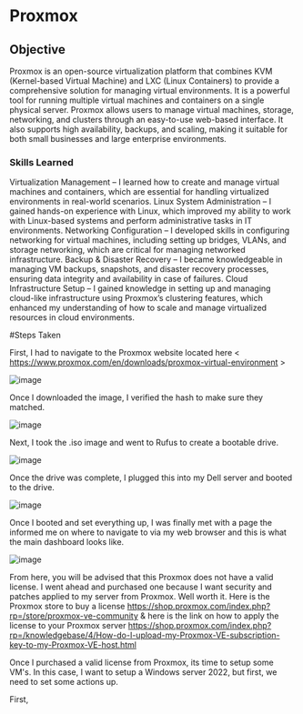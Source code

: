 # Proxmox

## Objective

Proxmox is an open-source virtualization platform that combines KVM (Kernel-based Virtual Machine) and LXC (Linux Containers) to provide a comprehensive solution for managing virtual environments. It is a powerful tool for running multiple virtual machines and containers on a single physical server. Proxmox allows users to manage virtual machines, storage, networking, and clusters through an easy-to-use web-based interface. It also supports high availability, backups, and scaling, making it suitable for both small businesses and large enterprise environments.

### Skills Learned

Virtualization Management – I learned how to create and manage virtual machines and containers, which are essential for handling virtualized environments in real-world scenarios.
Linux System Administration – I gained hands-on experience with Linux, which improved my ability to work with Linux-based systems and perform administrative tasks in IT environments.
Networking Configuration – I developed skills in configuring networking for virtual machines, including setting up bridges, VLANs, and storage networking, which are critical for managing networked infrastructure.
Backup & Disaster Recovery – I became knowledgeable in managing VM backups, snapshots, and disaster recovery processes, ensuring data integrity and availability in case of failures.
Cloud Infrastructure Setup – I gained knowledge in setting up and managing cloud-like infrastructure using Proxmox’s clustering features, which enhanced my understanding of how to scale and manage virtualized resources in cloud environments.



#Steps Taken

First, I had to navigate to the Proxmox website located here < https://www.proxmox.com/en/downloads/proxmox-virtual-environment > 

![image](https://github.com/user-attachments/assets/7ee6029a-9a5c-4a1b-89ed-e8fb051c93e6)


Once I downloaded the image, I verified the hash to make sure they matched. 

![image](https://github.com/user-attachments/assets/770c2039-6720-4230-97b5-0a28898731b9)


Next, I took the .iso image and went to Rufus to create a bootable drive. 

![image](https://github.com/user-attachments/assets/9a98036f-2682-413f-823d-39394f990b86)



Once the drive was complete, I plugged this into my Dell server and booted to the drive. 

![image](https://github.com/user-attachments/assets/ad2e67e2-f856-485d-bd1e-e5fae825608e)


Once I booted and set everything up, I was finally met with a page the informed me on where to navigate to via my web browser and this is what the main dashboard looks like. 

![image](https://github.com/user-attachments/assets/271d3090-3114-41a4-8f17-a0c88ebbaab2)


From here, you will be advised that this Proxmox does not have a valid license. I went ahead and purchased one because I want security and patches applied to my server from Proxmox. Well worth it. Here is the Proxmox store to buy a license <https://shop.proxmox.com/index.php?rp=/store/proxmox-ve-community> & here is the link on how to apply the license to your Proxmox server <https://shop.proxmox.com/index.php?rp=/knowledgebase/4/How-do-I-upload-my-Proxmox-VE-subscription-key-to-my-Proxmox-VE-host.html> 


Once I purchased a valid license from Proxmox, its time to setup some VM's. In this case, I want to setup a Windows server 2022, but first, we need to set some actions up. 

First, 


